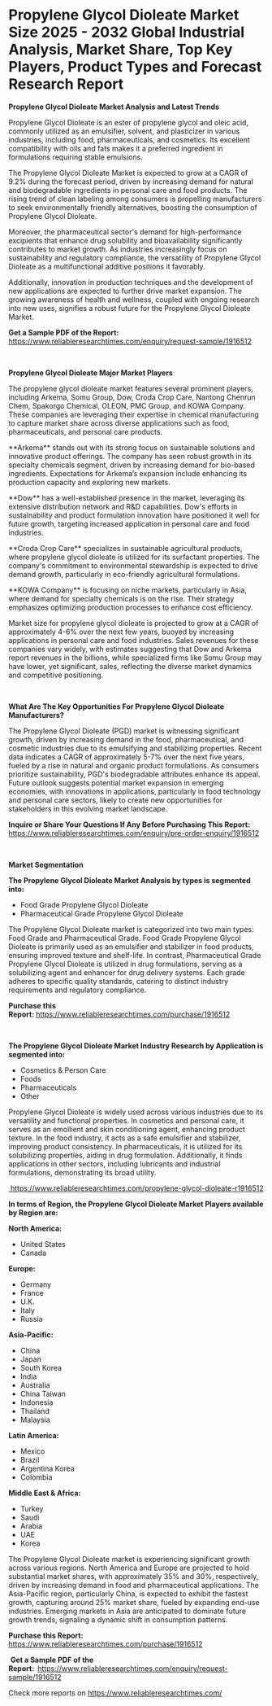 <p><h1>Propylene Glycol Dioleate Market Size 2025 - 2032 Global Industrial Analysis, Market Share, Top Key Players, Product Types and Forecast Research Report</h1></p><p><strong>Propylene Glycol Dioleate Market Analysis and Latest Trends</strong></p>
<p><p>Propylene Glycol Dioleate is an ester of propylene glycol and oleic acid, commonly utilized as an emulsifier, solvent, and plasticizer in various industries, including food, pharmaceuticals, and cosmetics. Its excellent compatibility with oils and fats makes it a preferred ingredient in formulations requiring stable emulsions.</p><p>The Propylene Glycol Dioleate Market is expected to grow at a CAGR of 9.2% during the forecast period, driven by increasing demand for natural and biodegradable ingredients in personal care and food products. The rising trend of clean labeling among consumers is propelling manufacturers to seek environmentally friendly alternatives, boosting the consumption of Propylene Glycol Dioleate.</p><p>Moreover, the pharmaceutical sector's demand for high-performance excipients that enhance drug solubility and bioavailability significantly contributes to market growth. As industries increasingly focus on sustainability and regulatory compliance, the versatility of Propylene Glycol Dioleate as a multifunctional additive positions it favorably.</p><p>Additionally, innovation in production techniques and the development of new applications are expected to further drive market expansion. The growing awareness of health and wellness, coupled with ongoing research into new uses, signifies a robust future for the Propylene Glycol Dioleate Market.</p></p>
<p><strong>Get a Sample PDF of the Report:&nbsp;</strong> <a href="https://www.reliableresearchtimes.com/enquiry/request-sample/1916512?utm_campaign=2201&utm_medium=2&utm_source=Github&utm_content=ia&utm_term=01042025&utm_id=propylene-glycol-dioleate">https://www.reliableresearchtimes.com/enquiry/request-sample/1916512</a></p>
<p>&nbsp;</p>
<p><strong>Propylene Glycol Dioleate Major Market Players</strong></p>
<p><p>The propylene glycol dioleate market features several prominent players, including Arkema, Somu Group, Dow, Croda Crop Care, Nantong Chenrun Chem, Spakorgo Chemical, OLEON, PMC Group, and KOWA Company. These companies are leveraging their expertise in chemical manufacturing to capture market share across diverse applications such as food, pharmaceuticals, and personal care products.</p><p>**Arkema** stands out with its strong focus on sustainable solutions and innovative product offerings. The company has seen robust growth in its specialty chemicals segment, driven by increasing demand for bio-based ingredients. Expectations for Arkema’s expansion include enhancing its production capacity and exploring new markets.</p><p>**Dow** has a well-established presence in the market, leveraging its extensive distribution network and R&D capabilities. Dow's efforts in sustainability and product formulation innovation have positioned it well for future growth, targeting increased application in personal care and food industries.</p><p>**Croda Crop Care** specializes in sustainable agricultural products, where propylene glycol dioleate is utilized for its surfactant properties. The company's commitment to environmental stewardship is expected to drive demand growth, particularly in eco-friendly agricultural formulations.</p><p>**KOWA Company** is focusing on niche markets, particularly in Asia, where demand for specialty chemicals is on the rise. Their strategy emphasizes optimizing production processes to enhance cost efficiency.</p><p>Market size for propylene glycol dioleate is projected to grow at a CAGR of approximately 4-6% over the next few years, buoyed by increasing applications in personal care and food industries. Sales revenues for these companies vary widely, with estimates suggesting that Dow and Arkema report revenues in the billions, while specialized firms like Somu Group may have lower, yet significant, sales, reflecting the diverse market dynamics and competitive positioning.</p></p>
<p>&nbsp;</p>
<p><strong>What Are The Key Opportunities For Propylene Glycol Dioleate Manufacturers?</strong></p>
<p><p>The Propylene Glycol Dioleate (PGD) market is witnessing significant growth, driven by increasing demand in the food, pharmaceutical, and cosmetic industries due to its emulsifying and stabilizing properties. Recent data indicates a CAGR of approximately 5-7% over the next five years, fueled by a rise in natural and organic product formulations. As consumers prioritize sustainability, PGD's biodegradable attributes enhance its appeal. Future outlook suggests potential market expansion in emerging economies, with innovations in applications, particularly in food technology and personal care sectors, likely to create new opportunities for stakeholders in this evolving market landscape.</p></p>
<p><strong>Inquire or Share Your Questions If Any Before Purchasing This Report:</strong> <a href="https://www.reliableresearchtimes.com/enquiry/pre-order-enquiry/1916512?utm_campaign=2201&utm_medium=2&utm_source=Github&utm_content=ia&utm_term=01042025&utm_id=propylene-glycol-dioleate">https://www.reliableresearchtimes.com/enquiry/pre-order-enquiry/1916512</a></p>
<p>&nbsp;</p>
<p><strong>Market Segmentation</strong></p>
<p><strong>The Propylene Glycol Dioleate Market Analysis by types is segmented into:</strong></p>
<p><ul><li>Food Grade Propylene Glycol Dioleate</li><li>Pharmaceutical Grade Propylene Glycol Dioleate</li></ul></p>
<p><p>The Propylene Glycol Dioleate market is categorized into two main types: Food Grade and Pharmaceutical Grade. Food Grade Propylene Glycol Dioleate is primarily used as an emulsifier and stabilizer in food products, ensuring improved texture and shelf-life. In contrast, Pharmaceutical Grade Propylene Glycol Dioleate is utilized in drug formulations, serving as a solubilizing agent and enhancer for drug delivery systems. Each grade adheres to specific quality standards, catering to distinct industry requirements and regulatory compliance.</p></p>
<p><strong>Purchase this Report:&nbsp;</strong><a href="https://www.reliableresearchtimes.com/purchase/1916512?utm_campaign=2201&utm_medium=2&utm_source=Github&utm_content=ia&utm_term=01042025&utm_id=propylene-glycol-dioleate">https://www.reliableresearchtimes.com/purchase/1916512</a></p>
<p>&nbsp;</p>
<p><strong>The Propylene Glycol Dioleate Market Industry Research by Application is segmented into:</strong></p>
<p><ul><li>Cosmetics & Person Care</li><li>Foods</li><li>Pharmaceuticals</li><li>Other</li></ul></p>
<p><p>Propylene Glycol Dioleate is widely used across various industries due to its versatility and functional properties. In cosmetics and personal care, it serves as an emollient and skin conditioning agent, enhancing product texture. In the food industry, it acts as a safe emulsifier and stabilizer, improving product consistency. In pharmaceuticals, it is utilized for its solubilizing properties, aiding in drug formulation. Additionally, it finds applications in other sectors, including lubricants and industrial formulations, demonstrating its broad utility.</p></p>
<p><a href="https://www.reliableresearchtimes.com/propylene-glycol-dioleate-r1916512?utm_campaign=2201&utm_medium=2&utm_source=Github&utm_content=ia&utm_term=01042025&utm_id=propylene-glycol-dioleate">&nbsp;https://www.reliableresearchtimes.com/propylene-glycol-dioleate-r1916512</a></p>
<p><strong>In terms of Region, the Propylene Glycol Dioleate Market Players available by Region are:</strong></p>
<p>
    <p> <strong> North America: </strong>
        <ul>
            <li>United States</li>
            <li>Canada</li>
        </ul>
        </p> 
    <p> <strong> Europe: </strong>
        <ul>
            <li>Germany</li>
            <li>France</li>
            <li>U.K.</li>
            <li>Italy</li>
            <li>Russia</li>
        </ul>
        </p> 
    <p> <strong> Asia-Pacific: </strong>
        <ul>
            <li>China</li>
            <li>Japan</li>
            <li>South Korea</li>
            <li>India</li>
            <li>Australia</li>
            <li>China Taiwan</li>
            <li>Indonesia</li>
            <li>Thailand</li>
            <li>Malaysia</li>
        </ul>
        </p> 
    <p> <strong> Latin America: </strong>
        <ul>
            <li>Mexico</li>
            <li>Brazil</li>
            <li>Argentina Korea</li>
            <li>Colombia</li>
        </ul>
        </p> 
    <p> <strong> Middle East & Africa: </strong>
        <ul>
            <li>Turkey</li>
            <li>Saudi</li>
            <li>Arabia</li>
            <li>UAE</li>
            <li>Korea</li>
        </ul>
    </p>
    </p>
<p><p>The Propylene Glycol Dioleate market is experiencing significant growth across various regions. North America and Europe are projected to hold substantial market shares, with approximately 35% and 30%, respectively, driven by increasing demand in food and pharmaceutical applications. The Asia-Pacific region, particularly China, is expected to exhibit the fastest growth, capturing around 25% market share, fueled by expanding end-use industries. Emerging markets in Asia are anticipated to dominate future growth trends, signaling a dynamic shift in consumption patterns.</p></p>
<p><strong>Purchase this Report: </strong><a href="https://www.reliableresearchtimes.com/purchase/1916512?utm_campaign=2201&utm_medium=2&utm_source=Github&utm_content=ia&utm_term=01042025&utm_id=propylene-glycol-dioleate">https://www.reliableresearchtimes.com/purchase/1916512</a></p>
<p>&nbsp;<strong>Get a Sample PDF of the Report:&nbsp;&nbsp;</strong><a href="https://www.reliableresearchtimes.com/enquiry/request-sample/1916512?utm_campaign=2201&utm_medium=2&utm_source=Github&utm_content=ia&utm_term=01042025&utm_id=propylene-glycol-dioleate">https://www.reliableresearchtimes.com/enquiry/request-sample/1916512</a></p>
<p><strong></strong></p>
<p>Check more reports on <a href="https://www.reliableresearchtimes.com/?utm_campaign=2201&utm_medium=2&utm_source=Github&utm_content=ia&utm_term=01042025&utm_id=propylene-glycol-dioleate">https://www.reliableresearchtimes.com/</a></p>